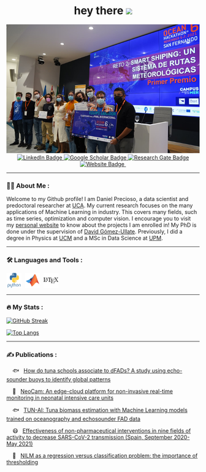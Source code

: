 <div id="header" align="center">
  <h1>
    hey there
    <img src="https://media.giphy.com/media/hvRJCLFzcasrR4ia7z/giphy.gif" width="30px"/>
  </h1>
  <!-- Picture -->
  <img src="https://github.com/daniprec/daniprec/blob/main/ocean-hackathon-sanfe.jpg" width="600"/>
  <!-- Badges -->
  <div id="badges">
    <!-- Linkedin -->
    <a href="https://www.linkedin.com/in/daniel-precioso-garcelan">
      <img src="https://img.shields.io/badge/LinkedIn-blue?style=for-the-badge&logo=linkedin&logoColor=white" alt="LinkedIn Badge"/>
    </a>
    <!-- Google Scholar -->
    <a href="https://scholar.google.com/citations?user=vr6z5FwAAAAJ&hl=en">
      <img src="https://img.shields.io/badge/Google-Scholar-lightgrey" alt="Google Scholar Badge"/>
    </a>
    <!-- Research Gate -->
    <a href="https://www.researchgate.net/profile/Daniel-Precioso-Garcelan">
      <img src="https://img.shields.io/badge/Research-Gate-9cf" alt="Research Gate Badge"/>
    </a>
    <!-- Personal website -->
    <a href="https://daniprec.github.io/">
      <img src="https://img.shields.io/badge/My-Website-red" alt="Website Badge"/>
    </a>
    <!-- Profile views -->
    <img src="https://komarev.com/ghpvc/?username=daniprec&style=flat-square&color=blue" alt=""/>
  </div>
</div>

---

### :man_technologist: About Me :

Welcome to my Github profile! I am Daniel Precioso, a data scientist and predoctoral researcher at [UCA](https://www.uca.es/). My current research focuses on the many applications of Machine Learning in industry. This covers many fields, such as time series, optimization and computer vision. I encourage you to visit my [personal website](https://daniprec.github.io/) to know about the projects I am enrolled in! My PhD is done under the supervision of [David Gómez-Ullate](http://datalab.uca.es/team/david/). Previously, I did a degree in Physics at [UCM](https://www.ucm.es/) and a MSc in Data Science at [UPM](https://www.upm.es/).

---

### :hammer_and_wrench: Languages and Tools :

<div>
  <img src="https://github.com/devicons/devicon/blob/master/icons/python/python-original-wordmark.svg" title="Python" alt="Python" width="40" height="40"/>&nbsp;
  <img src="https://github.com/devicons/devicon/blob/master/icons/matlab/matlab-original.svg" title="Matlab" alt="Matlab" width="40" height="40"/>&nbsp;
  <img src="https://github.com/devicons/devicon/blob/master/icons/latex/latex-original.svg" title="Latex" alt="Latex" width="40" height="40"/>&nbsp;
</div>

---

### :fire: My Stats :

[![GitHub Streak](http://github-readme-streak-stats.herokuapp.com?user=daniprec&theme=dark&background=000000)](https://git.io/streak-stats)

[![Top Langs](https://github-readme-stats.vercel.app/api/top-langs/?username=daniprec&layout=compact&theme=vision-friendly-dark)](https://github.com/anuraghazra/github-readme-stats)

---

### :writing_hand: Publications :

&nbsp;&nbsp;&nbsp; :fish: &nbsp; [How do tuna schools associate to dFADs? A study using echo-sounder buoys to identify global patterns](https://doi.org/10.48550/arXiv.2207.07049)

&nbsp;&nbsp;&nbsp; :baby_bottle: &nbsp; [NeoCam: An edge-cloud platform for non-invasive real-time monitoring in neonatal intensive care units](https://www.researchgate.net/publication/367966326_NeoCam_An_edge-cloud_platform_for_non-invasive_real-time_monitoring_in_neonatal_intensive_care_units)

&nbsp;&nbsp;&nbsp; :fish: &nbsp; [TUN-AI: Tuna biomass estimation with Machine Learning models trained on oceanography and echosounder FAD data](https://www.sciencedirect.com/science/article/abs/pii/S0165783622000406)

&nbsp;&nbsp;&nbsp; :mask: &nbsp; [Effectiveness of non-pharmaceutical interventions in nine fields of activity to decrease SARS-CoV-2 transmission (Spain, September 2020-May 2021)](https://assets.researchsquare.com/files/rs-1732801/v1/dd939b55-5272-47a1-8052-0be11ee4120b.pdf?c=1654624936)

&nbsp;&nbsp;&nbsp; :electric_plug: &nbsp; [NILM as a regression versus classification problem: the importance of thresholding](https://arxiv.org/abs/2010.16050)
